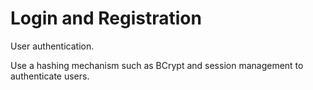 # Login and Registration

User authentication.

Use a hashing mechanism such as BCrypt and session management to authenticate users.
